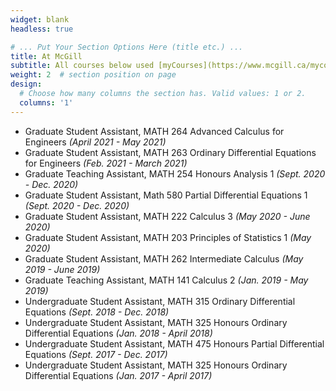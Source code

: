 ```yaml
---
widget: blank
headless: true

# ... Put Your Section Options Here (title etc.) ...
title: At McGill
subtitle: All courses below used [myCourses](https://www.mcgill.ca/mycourses/)
weight: 2  # section position on page
design:
  # Choose how many columns the section has. Valid values: 1 or 2.
  columns: '1'
---
```

- Graduate Student Assistant, MATH 264 Advanced Calculus for Engineers *(April 2021 - May 2021)*
- Graduate Student Assistant, MATH 263 Ordinary Differential Equations for Engineers *(Feb. 2021 - March 2021)*
- Graduate Teaching Assistant, MATH 254 Honours Analysis 1 *(Sept. 2020 - Dec. 2020)*
- Graduate Student Assistant, Math 580 Partial Differential Equations 1 *(Sept. 2020 - Dec. 2020)*
- Graduate Student Assistant, MATH 222 Calculus 3 *(May 2020 - June 2020)*
- Graduate Student Assistant, MATH 203 Principles of Statistics 1 *(May 2020)*
- Graduate Student Assistant, MATH 262 Intermediate Calculus *(May 2019  - June 2019)*
- Graduate Teaching Assistant, MATH 141 Calculus 2 *(Jan. 2019 - May 2019)*
- Undergraduate Student Assistant, MATH 315 Ordinary Differential Equations *(Sept. 2018 - Dec. 2018)*
- Undergraduate Student Assistant, MATH 325 Honours Ordinary Differential Equations *(Jan. 2018 - April 2018)*
- Undergraduate Student Assistant, MATH 475 Honours Partial Differential Equations *(Sept. 2017 - Dec. 2017)*
- Undergraduate Student Assistant, MATH 325 Honours Ordinary Differential Equations *(Jan. 2017 - April 2017)*

